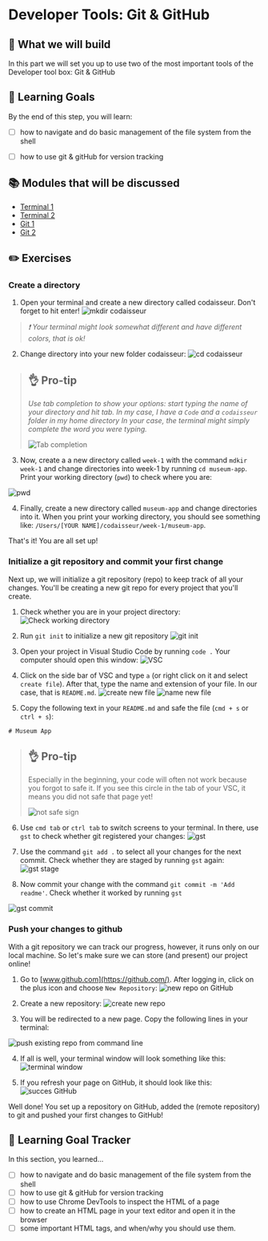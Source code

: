 # Developer Tools: Git & GitHub

## 🎨 What we will build
In this part we will set you up to use two of the most important tools of the Developer tool box: Git & GitHub


## 🎯 Learning Goals
By the end of this step, you will learn:

* [ ] how to navigate and do basic management of the file system from the shell
* [ ] how to use git & gitHub for version tracking


## 📚 Modules that will be discussed

* [Terminal 1]()
* [Terminal 2]()
* [Git 1]()
* [Git 2]()

## ✏️ Exercises

### Create a directory

1. Open your terminal and create a new directory called codaisseur. Don't forget to hit enter!
![mkdir codaisseur](https://cd.sseu.re/1._mimiCodaisseursMBP2__zsh_2018-11-28_15-30-35.png)

>  _❗️ Your terminal might look somewhat different and have different colors, that is ok!_ 

2. Change directory into your new folder codaisseur:
![cd codaisseur](https://cd.sseu.re/1._mimiCodaisseursMBP2_codaisseur_zsh_2018-11-28_16-04-30.png)


> ## 👌 Pro-tip
> _Use tab completion to show your options: start typing the name of your directory and hit tab. In my case, I have a `Code` and a `codaisseur` folder in my home directory In your case, the terminal might simply complete the word you were typing._
>
> ![Tab completion](https://cd.sseu.re/1._mimiCodaisseursMBP2__zsh_2018-11-28_15-40-02.png)

3. Now, create a a new directory called `week-1` with the command `mdkir week-1` and change directories into week-1 by running `cd museum-app`. Print your working directory (`pwd`) to check where you are:

![pwd](https://cd.sseu.re/1._mimiCodaisseursMBP2_codaisseurweek-1_zsh_2018-11-28_16-09-37.png)

4. Finally, create a new directory called `museum-app` and change directories into it. When you print your working directory, you should see something like: `/Users/[YOUR NAME]/codaisseur/week-1/museum-app`.

That's it! You are all set up!

### Initialize a git repository and commit your first change

Next up, we will initialize a git repository (repo) to keep track of all your changes. You'll be creating a new git repo for every project that you'll create.

1. Check whether you are in your project directory:
![Check working directory](https://cd.sseu.re/1._mimiCodaisseursMBP2_codaisseurweek-1museum-app_zsh_2018-11-28_16-17-21.png)

2. Run `git init` to initialize a new git repository
![git init](https://cd.sseu.re/1._mimiCodaisseursMBP2_codaisseurweek-1museum-app_zsh_2018-11-28_16-19-47.png)

3. Open your project in Visual Studio Code by running `code .` Your computer should open this window:
![VSC](https://cd.sseu.re/Welcome__museum-app_2018-11-28_16-22-17.png)

4. Click on the side bar of VSC and type `a` (or right click on it and select `create file`). After that, type the name and extension of your file. In our case, that is `README.md`.
![create new file](https://cd.sseu.re/Welcome__museum-app_2018-11-28_16-31-13.png)
![name new file](https://cd.sseu.re/Welcome__museum-app_2018-11-28_16-28-09.png)

5. Copy the following text in your `README.md` and safe the file (`cmd + s` or `ctrl + s`):

```
# Museum App
```

> ## 👌 Pro-tip
> Especially in the beginning, your code will often not work because you forgot to safe it. If you see this circle in the tab of your VSC, it means you did not safe that page yet!
>
> ![not safe sign](https://cd.sseu.re/README.md__museum-app_2018-11-28_16-37-24.png)

6. Use `cmd tab` or `ctrl tab` to switch screens to your terminal. In there, use `gst` to check whether git registered your changes:
![gst](https://cd.sseu.re/1._mimiCodaisseursMBP2_codaisseurweek-1museum-app_zsh_2018-11-28_16-43-40.png)

7. Use the command `git add .` to select all your changes for the next commit. Check whether they are staged by running `gst` again:
![gst stage](https://cd.sseu.re/1._mimiCodaisseursMBP2_codaisseurweek-1museum-app_zsh_2018-11-28_16-46-17.png)

8. Now commit your change with the command `git commit -m 'Add readme'`. Check whether it worked by running `gst`

![gst commit](https://cd.sseu.re/1._mimiCodaisseursMBP2_codaisseurweek-1museum-app_zsh_2018-11-28_16-48-51.png)

### Push your changes to github
With a git repository we can track our progress, however, it runs only on our local machine. So let's make sure we can store (and present) our project online!

1. Go to [www.github.com](https://github.com/). After logging in, click on the plus icon and choose `New Repository`:
![new repo on GitHub](https://cd.sseu.re/GitHub_2018-11-28_16-50-59.png)

2. Create a new repository: 
![create new repo](https://cd.sseu.re/Create_a_New_Repository_2018-11-28_16-54-25.png)

3. You will be redirected to a new page. Copy the following lines in your terminal:

![push existing repo from command line](https://cd.sseu.re/MimiMagmusum-app_2018-11-28_16-58-07.png)

4. If all is well, your terminal window will look something like this: 
![terminal window](https://cd.sseu.re/1._mimiCodaisseursMBP2_codaisseurweek-1museum-app_zsh_2018-11-28_17-00-33.png)

5. If you refresh your page on GitHub, it should look like this:
![succes GitHub](https://cd.sseu.re/MimiMagmusum-app_2018-11-28_17-02-13.png)

Well done! You set up a repository on GitHub, added the (remote repository) to git and pushed your first changes to GitHub!

## 🎯 Learning Goal Tracker
In this section, you learned...

* [ ] how to navigate and do basic management of the file system from the shell
* [ ] how to use git & gitHub for version tracking
* [ ] how to use Chrome DevTools to inspect the HTML of a page
* [ ] how to create an HTML page in your text editor and open it in the browser
* [ ] some important HTML tags, and when/why you should use them.
